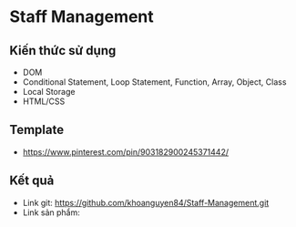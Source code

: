 # Staff Management

## Kiến thức sử dụng
+ DOM
+ Conditional Statement, Loop Statement, Function, Array, Object, Class
+ Local Storage
+ HTML/CSS

## Template
+ https://www.pinterest.com/pin/903182900245371442/

## Kết quả
+ Link git: https://github.com/khoanguyen84/Staff-Management.git
+ Link sản phẩm: 
